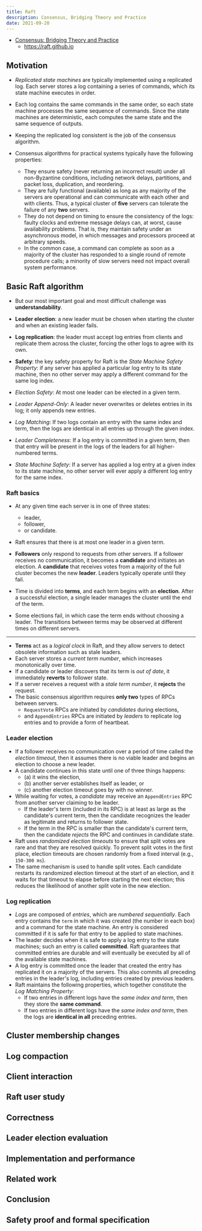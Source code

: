 ```yaml
---
title: Raft
description: Consensus, Bridging Theory and Practice
date: 2021-09-20
---
```


* [Consensus: Bridging Theory and Practice](https://github.com/ongardie/dissertation)
  - https://raft.github.io

## Motivation

* *Replicated state machines* are typically implemented using
  a replicated log. Each server stores a log containing a
  series of commands, which its state machine executes in order.
* Each log contains the same commands in the same order,
  so each state machine processes the same sequence of commands.
  Since the state machines are deterministic, each computes the
  same state and the same sequence of outputs.
* Keeping the replicated log consistent is the job
  of the consensus algorithm.

* Consensus algorithms for practical systems
  typically have the following properties:
  - They ensure safety (never returning an incorrect result)
    under all non-Byzantine conditions, including network
    delays, partitions, and packet loss,
    duplication, and reordering.
  - They are fully functional (available) as long as
    any majority of the servers are operational and can
    communicate with each other and with clients. Thus,
    a typical cluster of **five** servers can tolerate
    the failure of any **two** servers.
  - They do not depend on timing to ensure the consistency
    of the logs: faulty clocks and extreme message delays
    can, at worst, cause availability problems.
    That is, they maintain safety under an asynchronous
    model, in which messages and processors proceed at
    arbitrary speeds.
  - In the common case, a command can complete as soon
    as a majority of the cluster has responded to a
    single round of remote procedure calls; a minority
    of slow servers need not impact
    overall system performance.

## Basic Raft algorithm

* But our most important goal and most
  difficult challenge was **understandability**.

* **Leader election**: a new leader must be chosen
  when starting the cluster and when
  an existing leader fails.
* **Log replication**: the leader must accept log
  entries from clients and replicate them across
  the cluster, forcing the other logs
  to agree with its own.
* **Safety**: the key safety property for Raft is
  the *State Machine Safety Property*: if any server
  has applied a particular log entry to its
  state machine, then no other server may apply a
  different command for the same log index.

* *Election Safety*: At most one leader can
  be elected in a given term.
* *Leader Append-Only*: A leader never
  overwrites or deletes entries in its log;
  it only appends new entries.
* *Log Matching*: If two logs contain an
  entry with the same index and term, then
  the logs are identical in all entries
  up through the given index.
* *Leader Completeness*: If a log entry is
  committed in a given term, then that entry
  will be present in the logs of the leaders
  for all higher-numbered terms.
* *State Machine Safety*: If a server has
  applied a log entry at a given index to
  its state machine, no other server will
  ever apply a different log entry
  for the same index.

### Raft basics

* At any given time each server is in one of three states:
  - leader,
  - follower,
  - or candidate.

* Raft ensures that there is at most
  one leader in a given term.

* **Followers** only respond to requests from other servers.
  If a follower receives no communication, it becomes a
  **candidate** and initiates an election. A **candidate**
  that receives votes from a majority of the full cluster
  becomes the new **leader**.
  Leaders typically operate until they fail.
* Time is divided into **terms**, and each term begins with
  an **election**. After a successful election, a single
  leader manages the cluster until the end of the term.
* Some elections fail, in which case the term ends without
  choosing a leader. The transitions between terms may be
  observed at different times on different servers.

---

* **Terms** act as a *logical clock* in Raft, and they allow
  servers to detect obsolete information such as
  stale leaders.
* Each server stores a *current term number*, which
  increases monotonically over time.
* If a candidate or leader discovers that its term is
  *out of date*, it immediately **reverts** to follower state.
* If a server receives a request with a *stale term number*,
  it **rejects** the request.
* The basic consensus algorithm requires **only two** types
  of RPCs between servers.
  - `RequestVote` RPCs are initiated by *candidates* during
    elections,
  - and `AppendEntries` RPCs are initiated by *leaders* to
    replicate log entries and to provide a form of heartbeat.

### Leader election

* If a follower receives no communication over a period of
  time called the *election timeout*, then it assumes there
  is no viable leader and begins an
  election to choose a new leader.
* A candidate continues in this state until one of
  three things happens:
  - (a) it wins the election,
  - (b) another server establishes itself as leader, or
  - (c) another election timeout goes by with no winner.
* While waiting for votes, a *candidate* may receive an
  `AppendEntries` RPC from another server claiming to
  be leader.
  - If the leader's term (included in its RPC) is at
    least as large as the candidate's current term,
    then the candidate recognizes the leader as
    legitimate and returns to follower state.
  - If the term in the RPC is smaller than the
    candidate's current term, then the candidate
    *rejects* the RPC and continues
    in candidate state.
* Raft uses *randomized election timeouts* to ensure
  that split votes are rare and that they are
  resolved quickly. To prevent split votes in the
  first place, election timeouts are chosen randomly
  from a fixed interval (e.g., `150-300 ms`).
* The same mechanism is used to handle split votes.
  Each candidate restarts its randomized election
  timeout at the start of an election, and it waits
  for that timeout to elapse before starting the next
  election; this reduces the likelihood of another
  split vote in the new election.

### Log replication

* *Logs* are composed of *entries*, which are
  *numbered sequentially*. Each entry contains the
  `term` in which it was created
  (the number in each box) and a command for the
  state machine. An entry is considered committed
  if it is safe for that entry to be
  applied to state machines.
* The leader decides when it is safe to apply a
  log entry to the state machines; such an entry
  is called **committed**. Raft guarantees that
  committed entries are durable and will eventually
  be executed by all of the available state machines.
* A log entry is committed once the leader that
  created the entry has replicated it on a majority
  of the servers. This also commits all preceding
  entries in the leader's log, including entries
  created by previous leaders.
* Raft maintains the following properties, which
  together constitute the *Log Matching Property*:
  - If two entries in different logs have the
    *same index and term*, then they store
    the **same command**.
  - If two entries in different logs have the
    *same index and term*, then the logs are
    **identical in all** preceding entries.

## Cluster membership changes

## Log compaction

## Client interaction

## Raft user study

## Correctness

## Leader election evaluation

## Implementation and performance

## Related work

## Conclusion

## Safety proof and formal specification
